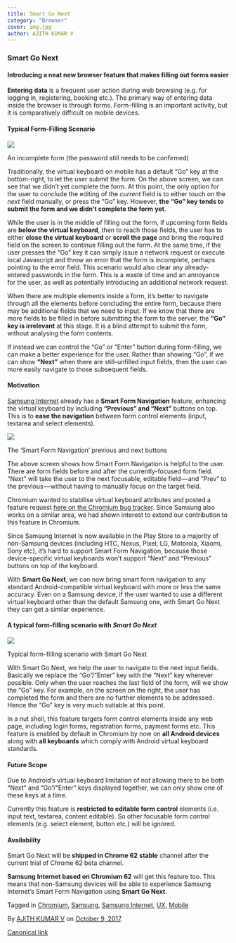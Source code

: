```yaml
---
title: Smart Go Next
category: "Browser"
cover: img.jpg
author: AJITH KUMAR V
---
```


### **Smart Go Next**

#### Introducing a neat new browser feature that makes filling out forms easier

**Entering data** is a frequent user action during web browsing (e.g. for logging in, registering, booking etc.). The primary way of entering data inside the browser is through forms. Form-filling is an important activity, but it is comparatively difficult on mobile devices.

#### **Typical Form-Filling Scenario**

![](https://cdn-images-1.medium.com/max/800/1*wJVp9Fs-aQij9Zukie1Vqg.png)

An incomplete form (the password still needs to be confirmed)

Traditionally, the virtual keyboard on mobile has a default “Go” key at the bottom-right, to let the user submit the form. On the above screen, we can see that we didn’t yet complete the form. At this point, the only option for the user to conclude the editing of the _current_ field is to either touch on the _next_ field manually, or press the “Go” key. However, **the** **“Go” key** **tends to submit the form and we didn’t complete the form** **yet**.

While the user is in the middle of filling out the form, if upcoming form fields  are **below the virtual keyboard**, then to reach those fields, the user has to either **close the virtual keyboard** or **scroll the page** and bring the required field on the screen to continue filling out the form. At the same time, if the user presses the “Go” key it can simply issue a network request or execute local Javascript and throw an error that the form is incomplete, perhaps pointing to the error field. This scenario would also clear any already-entered passwords in the form. This is a waste of time and an annoyance for the user, as well as potentially introducing an additional network request.

When there are multiple elements inside a form, it’s better to navigate through all the elements before concluding the entire form, because there may be additional fields that we need to input. If we know that there are more fields to be filled in before submitting the form to the server, the **“Go” key is irrelevant** at this stage. It is a blind attempt to submit the form, without analysing the form contents.

If instead we can control the “Go” or “Enter” button during form-filling, we can make a better experience for the user. Rather than showing “Go”, if we can show **“Next”** when there are still-unfilled input fields, then the user can more easily navigate to those subsequent fields.

#### **Motivation**

[Samsung Internet](http://developer.samsung.com/internet) already has a **Smart Form Navigation** feature, enhancing the virtual keyboard by including **“Previous” and “Next”** buttons on top. This is to **ease the navigation** between form control elements (input, textarea and select elements).

![](https://cdn-images-1.medium.com/max/800/1*uNLSkC4tFXQh9-0gVY5GaQ.png)

The ‘Smart Form Navigation’ previous and next buttons

The above screen shows how Smart Form Navigation is helpful to the user. There are form fields before and after the currently-focused form field. “Next” will take the user to the next focusable, editable field — and “Prev” to the previous — without having to manually focus on the target field.

Chromium  wanted to stabilise virtual keyboard attributes and posted a feature request [here on the Chromium bug tracker](https://bugs.chromium.org/p/chromium/issues/detail?id=410785). Since Samsung also works on a similar area, we had shown interest to extend our contribution to this feature in Chromium.

Since Samsung Internet  is now  available in the Play Store to a majority of non-Samsung devices (including HTC, Nexus, Pixel, LG, Motorola, Xiaomi, Sony etc), it’s hard to support Smart Form Navigation, because those device-specific virtual keyboards won’t support “Next” and “Previous” buttons on top of the keyboard.

With **Smart Go Next**, we can now bring smart form navigation to any standard Android-compatible virtual keyboard with more or less the same accuracy. Even on a Samsung device, if the user wanted to use a different virtual keyboard other than the default Samsung one, with Smart Go Next  they can get a similar experience.

#### **A typical form-filling scenario with _Smart Go Next_**

![](https://cdn-images-1.medium.com/max/800/1*yig_e7h_vHPe2Oi37MI_Pg.png)

Typical form-filling scenario with Smart Go Next

With Smart Go Next, we help the user to navigate to the next input fields. Basically we replace the “Go”/”Enter” key with the “Next” key wherever possible. Only when the user reaches the last field of the form, will we show the “Go” key. For example, on the screen on the right, the user has completed the form and there are no further elements to be addressed. Hence the “Go” key is very much suitable at this point.

In a nut shell, this feature targets form control elements inside any web page, including login forms, registration forms, payment forms etc. This feature is enabled by default in Chromium by now on **all Android devices** along with **all keyboards** which comply with Android virtual keyboard standards.

#### **Future Scope**

Due to Android’s virtual keyboard limitation of not allowing there to be both “Next” and “Go”/“Enter” keys displayed together, we can only show one of these keys at a time.

Currently this feature is **restricted to editable form control** elements (i.e. input text, textarea, content editable). So other focusable form control elements (e.g. select element, button etc.) will be ignored.

#### **Availability**

Smart Go Next will be **shipped in Chrome 62** **stable** channel after the current trial of Chrome 62 beta channel.

**Samsung Internet based on Chromium 62** will get this feature too. This means that non-Samsung devices will be able to experience Samsung Internet’s Smart Form Navigation using **Smart Go Next**.

Tagged in [Chromium](https://medium.com/tag/chromium), [Samsung](https://medium.com/tag/samsung), [Samsung Internet](https://medium.com/tag/samsung-internet), [UX](https://medium.com/tag/ux), [Mobile](https://medium.com/tag/mobile)

By [AJITH KUMAR V](https://medium.com/@ajith211) on [October 9, 2017](https://medium.com/p/3a09077da7fb).

[Canonical link](https://medium.com/@ajith211/smart-go-next-3a09077da7fb)
